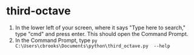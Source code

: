 # third-octave
1. In the lower left of your screen, where it says "Type here to search," type "cmd" and press enter. This should open the Command Prompt.
2. In the Command Prompt, type `py C:\Users\cbrooks\Documents\python\third_octave.py  --help`
